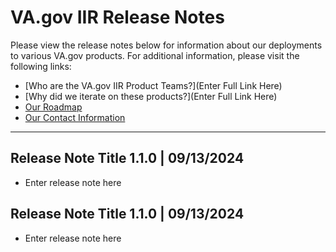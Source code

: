 # VA.gov IIR Release Notes

Please view the release notes below for information about our deployments to various VA.gov products. For additional information, please visit the following links:

- [Who are the VA.gov IIR Product Teams?](Enter Full Link Here)
- [Why did we iterate on these products?](Enter Full Link Here)
- [Our Roadmap](https://github.com/orgs/department-of-veterans-affairs/projects/1413/views/5)
- [Our Contact Information](https://github.com/department-of-veterans-affairs/va.gov-team/tree/master/teams/feature-support-military-history#key-stakeholders)

------


## Release Note Title 1.1.0 | 09/13/2024
- Enter release note here

## Release Note Title 1.1.0 | 09/13/2024
- Enter release note here
